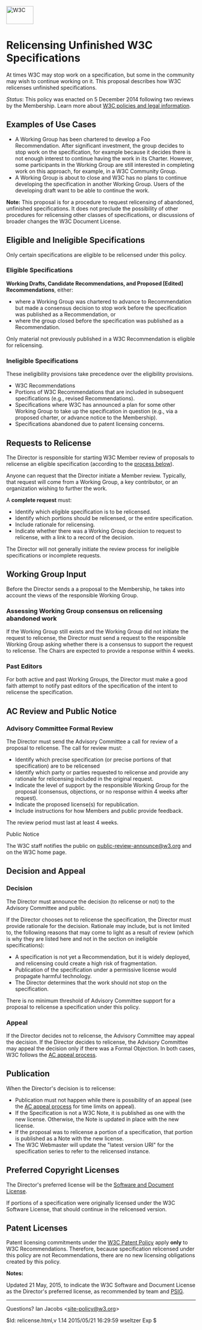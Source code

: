 <span class="logo">[<img src="http://www.w3.org/Icons/WWW/w3c_home_nb" alt="W3C" width="72" height="48" />](/)</span>

# Relicensing Unfinished W3C Specifications

At times W3C may stop work on a specification, but some in the community may wish to continue working on it. This proposal describes how W3C relicenses unfinished specifications.

_Status_: This policy was enacted on 5 December 2014 following two reviews by the Membership. Learn more about [W3C policies and legal information](http://www.w3.org/Consortium/Legal/2002/ipr-notice-20021231).

## Examples of Use Cases

- A Working Group has been chartered to develop a Foo Recommendation. After significant investment, the group decides to stop work on the specification, for example because it decides there is not enough interest to continue having the work in its Charter. However, some participants in the Working Group are still interested in completing work on this approach, for example, in a W3C Community Group.
- A Working Group is about to close and W3C has no plans to continue developing the specification in another Working Group. Users of the developing draft want to be able to continue the work.

**Note:** This proposal is for a procedure to request relicensing of abandoned, unfinished specifications. It does not preclude the possibility of other procedures for relicensing other classes of specifications, or discussions of broader changes the W3C Document License.

## Eligible and Ineligible Specifications

Only certain specifications are eligible to be relicensed under this policy.

### Eligible Specifications

**Working Drafts, Candidate Recommendations, and Proposed \[Edited\] Recommendations**, either:

- where a Working Group was chartered to advance to Recommendation but made a consensus decision to stop work before the specification was published as a Recommendation, or
- where the group closed before the specification was published as a Recommendation.

Only material not previously published in a W3C Recommendation is eligible for relicensing.

### Ineligible Specifications

These ineligibility provisions take precedence over the eligibility provisions.

- W3C Recommendations
- Portions of W3C Recommendations that are included in subsequent specifications (e.g., revised Recommendations).
- Specifications where W3C has announced a plan for some other Working Group to take up the specification in question (e.g., via a proposed charter, or advance notice to the Membership).
- Specifications abandoned due to patent licensing concerns.

## Requests to Relicense

The Director is responsible for starting W3C Member review of proposals to relicense an eligible specification (according to the [process below](#process)).

Anyone can request that the Director initiate a Member review. Typically, that request will come from a Working Group, a key contributor, or an organization wishing to further the work.

A **complete request** must:

- Identify which eligible specification is to be relicensed.
- Identify which portions should be relicensed, or the entire specification.
- Include rationale for relicensing.
- Indicate whether there was a Working Group decision to request to relicense, with a link to a record of the decision.

The Director will not generally initiate the review process for ineligible specifications or incomplete requests.

## Working Group Input

Before the Director sends a a proposal to the Membership, he takes into account the views of the responsible Working Group.

### Assessing Working Group consensus on relicensing abandoned work

If the Working Group still exists and the Working Group did not initiate the request to relicense, the Director must send a request to the responsible Working Group asking whether there is a consensus to support the request to relicense. The Chairs are expected to provide a response within 4 weeks.

### Past Editors

For both active and past Working Groups, the Director must make a good faith attempt to notify past editors of the specification of the intent to relicense the specification.

## AC Review and Public Notice

### Advisory Committee Formal Review

The Director must send the Advisory Committee a call for review of a proposal to relicense. The call for review must:

- Identify which precise specification (or precise portions of that specification) are to be relicensed
- Identify which party or parties requested to relicense and provide any rationale for relicensing included in the original request.
- Indicate the level of support by the responsible Working Group for the proposal (consensus, objections, or no response within 4 weeks after request).
- Indicate the proposed license(s) for republication.
- Include instructions for how Members and public provide feedback.

The review period must last at least 4 weeks.

Public Notice

The W3C staff notifies the public on [public-review-announce@w3.org](http://lists.w3.org/Archives/Public/public-review-announce/) and on the W3C home page.

## Decision and Appeal

### Decision

The Director must announce the decision (to relicense or not) to the Advisory Committee and public.

If the Director chooses not to relicense the specification, the Director must provide rationale for the decision. Rationale may include, but is not limited to, the following reasons that may come to light as a result of review (which is why they are listed here and not in the section on ineligible specifications):

- A specification is not yet a Recommendation, but it is widely deployed, and relicensing could create a high risk of fragmentation.
- Publication of the specification under a permissive license would propagate harmful technology.
- The Director determines that the work should not stop on the specification.

There is no minimum threshold of Advisory Committee support for a proposal to relicense a specification under this policy.

### Appeal

If the Director decides not to relicense, the Advisory Committee may appeal the decision. If the Director decides to relicense, the Advisory Committee may appeal the decision only if there was a Formal Objection. In both cases, W3C follows the [AC appeal process](http://www.w3.org/2014/Process-20140801/#ACAppeal).

## Publication

When the Director's decision is to relicense:

- Publication must not happen while there is possibility of an appeal (see the [AC appeal process](http://www.w3.org/2014/Process-20140801/#ACAppeal) for time limits on appeal).
- If the Specification is not a W3C Note, it is published as one with the new license. Otherwise, the Note is updated in place with the new license.
- If the proposal was to relicense a portion of a specification, that portion is published as a Note with the new license.
- The W3C Webmaster will update the "latest version URI" for the specification series to refer to the relicensed instance.

## Preferred Copyright Licenses

The Director's preferred license will be the [Software and Document License](https://www.w3.org/Consortium/Legal/copyright-software).

If portions of a specification were originally licensed under the W3C Software License, that should continue in the relicensed version.

## Patent Licenses

Patent licensing commitments under the [W3C Patent Policy](http://www.w3.org/Consortium/Patent-Policy-20040205/) apply **only** to W3C Recommendations. Therefore, because specification relicensed under this policy are not Recommendations, there are no new licensing obligations created by this policy.

**Notes:**

Updated 21 May, 2015, to indicate the W3C Software and Document License as the Director's preferred license, as recommended by team and [PSIG](https://www.w3.org/2004/pp/psig/group/1505-derivative-REC.html).

---

Questions? Ian Jacobs &lt;site-policy@w3.org&gt;

$Id: relicense.html,v 1.14 2015/05/21 16:29:59 wseltzer Exp $

